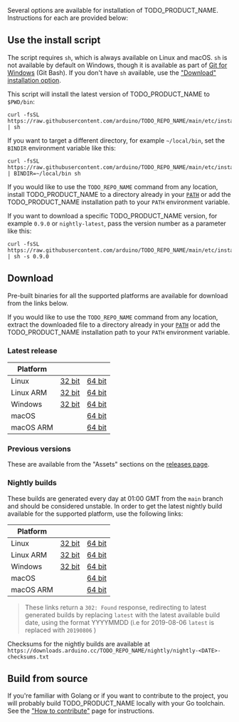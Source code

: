 <!-- Source: https://github.com/arduino/tooling-project-assets/blob/main/other/installation-script/installation.md -->

Several options are available for installation of TODO_PRODUCT_NAME. Instructions for each are provided below:

## Use the install script

The script requires `sh`, which is always available on Linux and macOS. `sh` is not available by default on Windows,
though it is available as part of [Git for Windows](https://gitforwindows.org/) (Git Bash). If you don't have `sh`
available, use the ["Download" installation option](#download).

This script will install the latest version of TODO_PRODUCT_NAME to `$PWD/bin`:

```
curl -fsSL https://raw.githubusercontent.com/arduino/TODO_REPO_NAME/main/etc/install.sh | sh
```

If you want to target a different directory, for example `~/local/bin`, set the `BINDIR` environment variable like this:

```
curl -fsSL https://raw.githubusercontent.com/arduino/TODO_REPO_NAME/main/etc/install.sh | BINDIR=~/local/bin sh
```

If you would like to use the `TODO_REPO_NAME` command from any location, install TODO_PRODUCT_NAME to a directory already in
your [`PATH`](https://wikipedia.org/wiki/PATH%5F%28variable%29) or add the TODO_PRODUCT_NAME installation path to your
`PATH` environment variable.

If you want to download a specific TODO_PRODUCT_NAME version, for example `0.9.0` or `nightly-latest`, pass the version
number as a parameter like this:

```
curl -fsSL https://raw.githubusercontent.com/arduino/TODO_REPO_NAME/main/etc/install.sh | sh -s 0.9.0
```

## Download

Pre-built binaries for all the supported platforms are available for download from the links below.

If you would like to use the `TODO_REPO_NAME` command from any location, extract the downloaded file to a directory already
in your [`PATH`](https://wikipedia.org/wiki/PATH%5F%28variable%29) or add the TODO_PRODUCT_NAME installation path to your
`PATH` environment variable.

### Latest release

| Platform  |                      |                      |
| --------- | -------------------- | -------------------- |
| Linux     | [32 bit][linux32]    | [64 bit][linux64]    |
| Linux ARM | [32 bit][linuxarm32] | [64 bit][linuxarm64] |
| Windows   | [32 bit][windows32]  | [64 bit][windows64]  |
| macOS     |                      | [64 bit][macos64]    |
| macOS ARM |                      | [64 bit][macosarm64] |

[linux64]: https://downloads.arduino.cc/TODO_REPO_NAME/TODO_REPO_NAME_latest_Linux_64bit.tar.gz
[linux32]: https://downloads.arduino.cc/TODO_REPO_NAME/TODO_REPO_NAME_latest_Linux_32bit.tar.gz
[linuxarm64]: https://downloads.arduino.cc/TODO_REPO_NAME/TODO_REPO_NAME_latest_Linux_ARM64.tar.gz
[linuxarm32]: https://downloads.arduino.cc/TODO_REPO_NAME/TODO_REPO_NAME_latest_Linux_ARMv7.tar.gz
[windows64]: https://downloads.arduino.cc/TODO_REPO_NAME/TODO_REPO_NAME_latest_Windows_64bit.zip
[windows32]: https://downloads.arduino.cc/TODO_REPO_NAME/TODO_REPO_NAME_latest_Windows_32bit.zip
[macos64]: https://downloads.arduino.cc/TODO_REPO_NAME/TODO_REPO_NAME_latest_macOS_64bit.tar.gz
[macosarm64]: https://downloads.arduino.cc/TODO_REPO_NAME/TODO_REPO_NAME_latest_macOS_ARM64.tar.gz

### Previous versions

These are available from the "Assets" sections on the [releases page](https://github.com/arduino/TODO_REPO_NAME/releases).

### Nightly builds

These builds are generated every day at 01:00 GMT from the `main` branch and should be considered unstable. In order to
get the latest nightly build available for the supported platform, use the following links:

| Platform  |                              |                              |
| --------- | ---------------------------- | ---------------------------- |
| Linux     | [32 bit][linux32-nightly]    | [64 bit][linux64-nightly]    |
| Linux ARM | [32 bit][linuxarm32-nightly] | [64 bit][linuxarm64-nightly] |
| Windows   | [32 bit][windows32-nightly]  | [64 bit][windows64-nightly]  |
| macOS     |                              | [64 bit][macos64-nightly]    |
| macOS ARM |                              | [64 bit][macosarm64-nightly] |

[linux64-nightly]: https://downloads.arduino.cc/TODO_REPO_NAME/nightly/TODO_REPO_NAME_nightly-latest_Linux_64bit.tar.gz
[linux32-nightly]: https://downloads.arduino.cc/TODO_REPO_NAME/nightly/TODO_REPO_NAME_nightly-latest_Linux_32bit.tar.gz
[linuxarm64-nightly]: https://downloads.arduino.cc/TODO_REPO_NAME/nightly/TODO_REPO_NAME_nightly-latest_Linux_ARM64.tar.gz
[linuxarm32-nightly]: https://downloads.arduino.cc/TODO_REPO_NAME/nightly/TODO_REPO_NAME_nightly-latest_Linux_ARMv7.tar.gz
[windows64-nightly]: https://downloads.arduino.cc/TODO_REPO_NAME/nightly/TODO_REPO_NAME_nightly-latest_Windows_64bit.zip
[windows32-nightly]: https://downloads.arduino.cc/TODO_REPO_NAME/nightly/TODO_REPO_NAME_nightly-latest_Windows_32bit.zip
[macos64-nightly]: https://downloads.arduino.cc/TODO_REPO_NAME/nightly/TODO_REPO_NAME_nightly-latest_macOS_64bit.tar.gz
[macosarm64-nightly]: https://downloads.arduino.cc/TODO_REPO_NAME/nightly/TODO_REPO_NAME_nightly-latest_macOS_ARM64.tar.gz

> These links return a `302: Found` response, redirecting to latest generated builds by replacing `latest` with the
> latest available build date, using the format YYYYMMDD (i.e for 2019-08-06 `latest` is replaced with `20190806` )

Checksums for the nightly builds are available at
`https://downloads.arduino.cc/TODO_REPO_NAME/nightly/nightly-<DATE>-checksums.txt`

## Build from source

If you're familiar with Golang or if you want to contribute to the project, you will probably build TODO_PRODUCT_NAME locally
with your Go toolchain. See the ["How to contribute"](CONTRIBUTING.md#building-the-source-code) page for instructions.
